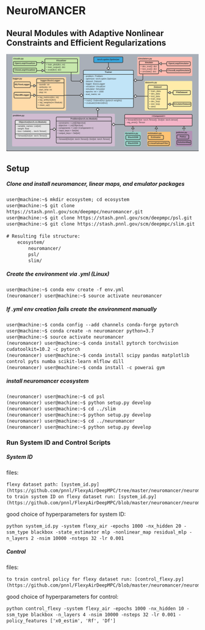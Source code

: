# NeuroMANCER
## Neural Modules with Adaptive Nonlinear Constraints and 	Efficient Regularizations
![UML diagram](neuromancer/figs/class_diagram.png)

## Setup

##### Clone and install neuromancer, linear maps, and emulator packages
```console
user@machine:~$ mkdir ecosystem; cd ecosystem
user@machine:~$ git clone https://stash.pnnl.gov/scm/deepmpc/neuromancer.git
user@machine:~$ git clone https://stash.pnnl.gov/scm/deepmpc/psl.git
user@machine:~$ git clone https://stash.pnnl.gov/scm/deepmpc/slim.git

# Resulting file structure:
    ecosystem/
        neuromancer/
        psl/
        slim/
```

##### Create the environment via .yml (Linux)

```console
user@machine:~$ conda env create -f env.yml
(neuromancer) user@machine:~$ source activate neuromancer
```

##### If .yml env creation fails create the environment manually

```console
user@machine:~$ conda config --add channels conda-forge pytorch
user@machine:~$ conda create -n neuromancer python=3.7
user@machine:~$ source activate neuromancer
(neuromancer) user@machine:~$ conda install pytorch torchvision cudatoolkit=10.2 -c pytorch
(neuromancer) user@machine:~$ conda install scipy pandas matplotlib control pyts numba scikit-learn mlflow dill
(neuromancer) user@machine:~$ conda install -c powerai gym
```

##### install neuromancer ecosystem 

```console
(neuromancer) user@machine:~$ cd psl
(neuromancer) user@machine:~$ python setup.py develop
(neuromancer) user@machine:~$ cd ../slim
(neuromancer) user@machine:~$ python setup.py develop
(neuromancer) user@machine:~$ cd ../neuromancer
(neuromancer) user@machine:~$ python setup.py develop
```

### Run System ID and Control Scripts


##### System ID

files:
```console
flexy dataset path: [system_id.py](https://github.com/pnnl/FlexyAirDeepMPC/tree/master/neuromancer/neuromancer/datasets/Flexy_air)
to train system ID on flexy dataset run: [system_id.py](https://github.com/pnnl/FlexyAirDeepMPC/blob/master/neuromancer/neuromancer/train_scripts/system_id.py)
```

good choice of hyperparameters for system ID:
```console
python system_id.py -system flexy_air -epochs 1000 -nx_hidden 20 -ssm_type blackbox -state_estimator mlp -nonlinear_map residual_mlp -n_layers 2 -nsim 10000 -nsteps 32 -lr 0.001
```

##### Control 

files:
```console
to train control policy for flexy dataset run: [control_flexy.py](https://github.com/pnnl/FlexyAirDeepMPC/blob/master/neuromancer/neuromancer/train_scripts/control_flexy.py)
```
good choice of hyperparameters for control:
```console
python control_flexy -system flexy_air -epochs 1000 -nx_hidden 10 -ssm_type blackbox -n_layers 4 -nsim 10000 -nsteps 32 -lr 0.001 -policy_features ['x0_estim', 'Rf', 'Df']
```
